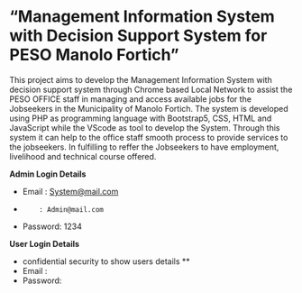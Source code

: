 # “Management Information System with Decision Support System for PESO Manolo Fortich”

This project aims to develop the Management Information System with decision support system through Chrome based Local Network to assist the PESO OFFICE staff in managing and access available jobs for the Jobseekers in the Municipality of Manolo Fortich. The system is developed using PHP as programming language with Bootstrap5, CSS, HTML and JavaScript while the VScode as tool to develop the System. Through this system it can help to the office staff smooth process to provide services to the jobseekers. In fulfilling to reffer the Jobseekers to have employment, livelihood and technical course offered.

**Admin Login Details**
* Email   : System@mail.com
*         : Admin@mail.com
* Password: 1234

**User Login Details**
* confidential security to show users details **
* Email   : 
* Password:

#

